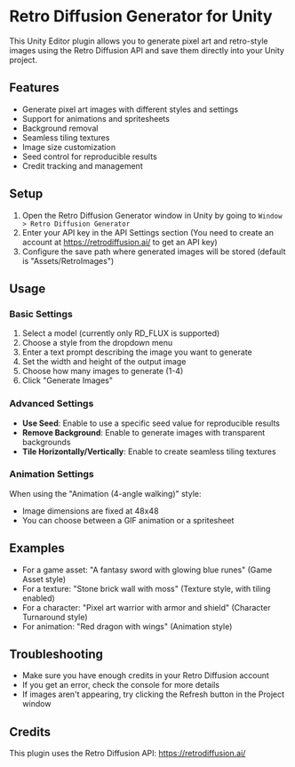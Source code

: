 # Retro Diffusion Generator for Unity

This Unity Editor plugin allows you to generate pixel art and retro-style images using the Retro Diffusion API and save them directly into your Unity project.

## Features

- Generate pixel art images with different styles and settings
- Support for animations and spritesheets
- Background removal
- Seamless tiling textures
- Image size customization
- Seed control for reproducible results
- Credit tracking and management

## Setup

1. Open the Retro Diffusion Generator window in Unity by going to `Window > Retro Diffusion Generator`
2. Enter your API key in the API Settings section (You need to create an account at https://retrodiffusion.ai/ to get an API key)
3. Configure the save path where generated images will be stored (default is "Assets/RetroImages")

## Usage

### Basic Settings

1. Select a model (currently only RD_FLUX is supported)
2. Choose a style from the dropdown menu
3. Enter a text prompt describing the image you want to generate
4. Set the width and height of the output image
5. Choose how many images to generate (1-4)
6. Click "Generate Images"

### Advanced Settings

- **Use Seed**: Enable to use a specific seed value for reproducible results
- **Remove Background**: Enable to generate images with transparent backgrounds
- **Tile Horizontally/Vertically**: Enable to create seamless tiling textures

### Animation Settings

When using the "Animation (4-angle walking)" style:
- Image dimensions are fixed at 48x48
- You can choose between a GIF animation or a spritesheet

## Examples

- For a game asset: "A fantasy sword with glowing blue runes" (Game Asset style)
- For a texture: "Stone brick wall with moss" (Texture style, with tiling enabled)
- For a character: "Pixel art warrior with armor and shield" (Character Turnaround style)
- For animation: "Red dragon with wings" (Animation style)

## Troubleshooting

- Make sure you have enough credits in your Retro Diffusion account
- If you get an error, check the console for more details
- If images aren't appearing, try clicking the Refresh button in the Project window

## Credits

This plugin uses the Retro Diffusion API: https://retrodiffusion.ai/ 